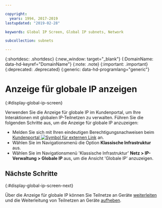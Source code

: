 ```yaml
---

copyright:
  years: 1994, 2017-2019
lastupdated: "2019-02-28"

keywords: Global IP Screen, Global IP subnets, Network

subcollection: subnets

---
```


{:shortdesc: .shortdesc}
{:new_window: target="_blank"}
{:DomainName: data-hd-keyref="DomainName"}
{:note: .note}
{:important: .important}
{:deprecated: .deprecated}
{:generic: data-hd-programlang="generic"}

# Anzeige für globale IP anzeigen
{:#display-global-ip-screen}

Verwenden Sie die Anzeige für globale IP im Kundenportal, um Ihre Interaktionen mit globalen IP-Teilnetzen zu verwalten. Führen Sie die folgenden Schritte aus, um die Anzeige für globale IP anzuzeigen:

* Melden Sie sich mit Ihren eindeutigen Berechtigungsnachweisen beim [Kundenportal ![Symbol für externen Link](../../icons/launch-glyph.svg "Symbol für externen Link")](https://{DomainName}/) an.
* Wählen Sie im Navigationsmenü die Option **Klassische Infrastruktur** aus.
* Wählen Sie im Navigationsmenü 'Klassische Infrastruktur' **Netz > IP-Verwaltung > Globale IP** aus, um die Ansicht 'Globale IP' anzuzeigen.

## Nächste Schritte
{:#display-global-ip-screen-next}

Über die Anzeige für globale IP können Sie Teilnetze an Geräte [weiterleiten](/docs/infrastructure/subnets?topic=subnets-route-a-global-ip-address-to-a-device) und die Weiterleitung von Teilnetzen an Geräte [aufheben](/docs/infrastructure/subnets?topic=subnets-unroute-a-global-ip-address-from-a-device).
